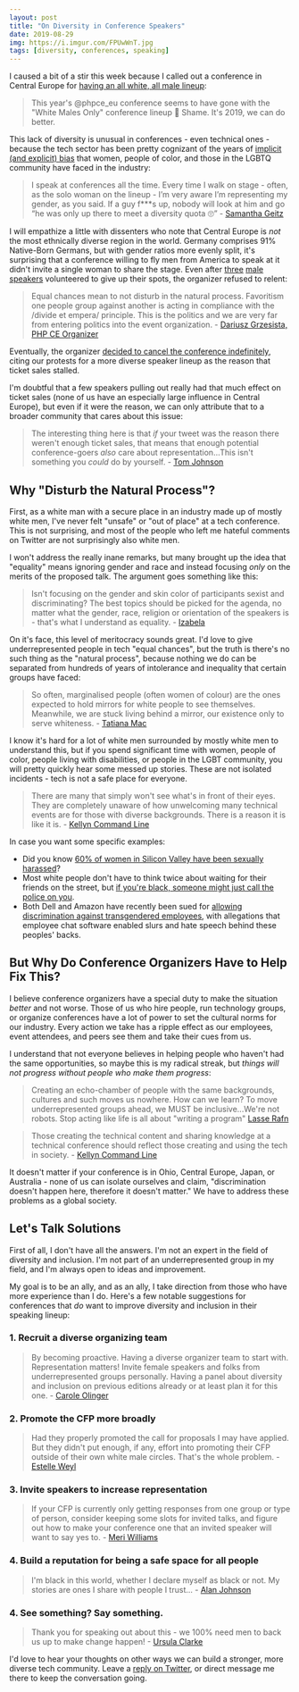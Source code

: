 ```yaml
---
layout: post
title: "On Diversity in Conference Speakers"
date: 2019-08-29
img: https://i.imgur.com/FPUwWnT.jpg
tags: [diversity, conferences, speaking]
---
```


I caused a bit of a stir this week because I called out a conference in Central Europe for 
[having an all white, all male lineup](https://twitter.com/KarlLHughes/status/1151525811616387073):

> This year's @phpce_eu conference seems to have gone with the "White Males Only" conference lineup 😬
> Shame. It's 2019, we can do better.

This lack of diversity is unusual in conferences - even technical ones - because the tech sector has been pretty cognizant of the years of [implicit (and explicit) bias](https://www.techsavvywomen.net/dealing-with-implicit-bias-for-women-in-technology/) that women, people of color, and those in the LGBTQ community have faced in the industry:

> I speak at conferences all the time. Every time I walk on stage - often, as the solo woman on the lineup - I’m very aware I’m representing my gender, as you said. If a guy f***s up, nobody will look at him and go “he was only up there to meet a diversity quota 🙄” - [Samantha Geitz](https://twitter.com/SamanthaGeitz/status/1166713386975006722)

I will empathize a little with dissenters who note that Central Europe is _not_ the most ethnically diverse region in the world. 
Germany comprises 91% Native-Born Germans, but with gender ratios more evenly split, it's surprising that a conference willing to 
fly men from America to speak at it didn't invite a single woman to share the stage. Even after [three](https://markbakeruk.net/2019/07/24/withdrawal-from-speaking-at-phpce-2019/) [male](https://twitter.com/grmpyprogrammer/status/1165608289654235136) [speakers](https://steemit.com/php/@crell/skipping-php-ce-this-year) volunteered to give up their spots, the organizer refused to relent:

> Equal chances mean to not disturb in the natural process. Favoritism one people group against another is acting in compliance with the /divide et empera/ principle. This is the politics and we are very far from entering politics into the event organization. - [Dariusz Grzesista, PHP CE Organizer](https://twitter.com/DarGrze/status/1152089009725874178)

Eventually, the organizer [decided to cancel the conference indefinitely](https://www.theregister.co.uk/2019/08/27/php_europe_cancelled/), citing our protests for a more diverse speaker lineup as the reason that ticket sales stalled.

I'm doubtful that a few speakers pulling out really had that much effect on ticket sales (none of us have an especially large
influence in Central Europe), but even if it were the reason, we can only attribute that to a broader community that cares about this issue:

> The interesting thing here is that *if* your tweet was the reason there weren't enough ticket sales, that means that enough potential conference-goers *also* care about representation...This isn't something you *could* do by yourself. - [Tom Johnson](https://twitter.com/tom_a_r_johnson/status/1166002609653727233)

## Why "Disturb the Natural Process"?

First, as a white man with a secure place in an industry made up of mostly white men, I've never felt "unsafe" or "out of place" at a tech conference. This is not surprising, and most of the people who left me hateful comments on Twitter are not surprisingly also white men.

I won't address the really inane remarks, but many brought up the idea that "equality" means ignoring gender and race and instead focusing _only_ on the merits of the proposed talk. The argument goes something like this:

> Isn't focusing on the gender and skin color of participants sexist and discriminating? The best topics should be picked for the agenda, no matter what the gender, race, religion or orientation of the speakers is - that's what I understand as equality. - [Izabela](https://twitter.com/RiderOfWildWes1/status/1165698098439577601)

On it's face, this level of meritocracy sounds great. I'd love to give underrepresented people in tech "equal chances", but the truth is there's no such thing as the "natural process", because nothing we do can be separated from hundreds of years of intolerance and inequality that certain groups have faced:

> So often, marginalised people (often women of colour) are the ones expected to hold mirrors for white people to see themselves. Meanwhile, we are stuck living behind a mirror, our existence only to serve whiteness. - [Tatiana Mac](https://twitter.com/TatianaTMac/status/1166367717672120322)

I know it's hard for a lot of white men surrounded by mostly white men to understand this, but if you spend significant time with women, people of color, people living with disabilities, or people in the LGBT community, you will pretty quickly hear some messed up stories. These are not isolated incidents - tech is not a safe place for everyone.

> There are many that simply won't see what's in front of their eyes. They are completely unaware of how unwelcoming many technical events are for those with diverse backgrounds. There is a reason it is like it is. - [Kellyn Command Line](https://twitter.com/DBAKevlar/status/1166767440547549184)

In case you want some specific examples:

- Did you know [60% of women in Silicon Valley have been sexually harassed](https://www.vice.com/en_us/article/mgmzb4/for-women-in-tech-sexual-harassment-is-part-of-the-job)?
- Most white people don't have to think twice about waiting for their friends on the street, but [if you're black, someone might just call the police on you](https://www.forbes.com/sites/rachelsandler/2019/07/09/white-man-calls-police-on-black-man-waiting-for-friend-at-san-francisco-apartment-building/#7c3e48e162b5).
- Both Dell and Amazon have recently been sued for [allowing discrimination against transgendered employees](http://www.newnownext.com/does-silicon-valley-have-a-transphobia-problem-dell-amazon-google-mozilla/08/2019/), with allegations that employee chat software enabled slurs and hate speech behind these peoples' backs.

## But Why Do Conference Organizers Have to Help Fix This?

I believe conference organizers have a special duty to make the situation _better_ and not worse. Those of us who hire people, run technology groups, or organize conferences have a lot of power to set the cultural norms for our industry. Every action we take has a ripple effect as our employees, event attendees, and peers see them and take their cues from us.

I understand that not everyone believes in helping people who haven't had the same opportunities, so maybe this is my radical streak, but _things will not progress without people who make them progress_:

> Creating an echo-chamber of people with the same backgrounds, cultures and such moves us nowhere. How can we learn? To move underrepresented groups ahead, we MUST be inclusive...We're not robots. Stop acting like life is all about "writing a program" [Lasse Rafn](https://twitter.com/LasseRafn/status/1165668164568530945)

> Those creating the technical content and sharing knowledge at a technical conference should reflect those creating and using the tech in society. - [Kellyn Command Line](https://twitter.com/DBAKevlar/status/1166214431904124929)

It doesn't matter if your conference is in Ohio, Central Europe, Japan, or Australia - none of us can isolate ourselves and claim, "discrimination doesn't happen here, therefore it doesn't matter." We have to address these problems as a global society.

## Let's Talk Solutions

First of all, I don't have all the answers. I'm not an expert in the field of diversity and inclusion. I'm not part of
an underrepresented group in my field, and I'm always open to ideas and improvement.

My goal is to be an ally, and as an ally, I take direction from those who have more experience than I do. Here's a few
notable suggestions for conferences that _do_ want to improve diversity and inclusion in their speaking lineup:

### 1. Recruit a diverse organizing team

> By becoming proactive. Having a diverse organizer team to start with. Representation matters! Invite female speakers and folks from underrepresented groups personally. Having a panel about diversity and inclusion on previous editions already or at least plan it for this one. - [Carole Olinger](https://twitter.com/CaroleOlinger/status/1166028072933625856)

### 2. Promote the CFP more broadly

> Had they properly promoted the call for proposals I may have applied. But they didn't put enough, if any, effort into promoting their CFP outside of their own white male circles. That's the whole problem. - [Estelle Weyl](https://twitter.com/estellevw/status/1165995842894852098)

### 3. Invite speakers to increase representation

> If your CFP is currently only getting responses from one group or type of person, consider keeping some slots for invited talks, and figure out how to make your conference one that an invited speaker will want to say yes to. - [Meri Williams](https://medium.com/@geek_manager/broadening-the-responses-to-our-conference-cfp-a22f120fa941)

### 4. Build a reputation for being a safe space for all people

> I'm black in this world, whether I declare myself as black or not. My stories are ones I share with people I trust... - [Alan Johnson](https://twitter.com/AlanJay1/status/1166717359903707138)

### 4. See something? Say something.

> Thank you for speaking out about this - we 100% need men to back us up to make change happen! - [Ursula Clarke](https://twitter.com/tangentfairy/status/1166057069679644673)

I'd love to hear your thoughts on other ways we can build a stronger, more diverse tech community. Leave a [reply on Twitter](https://twitter.com/KarlLHughes/status/1165405327308857345), or direct message me there to keep the conversation going.

